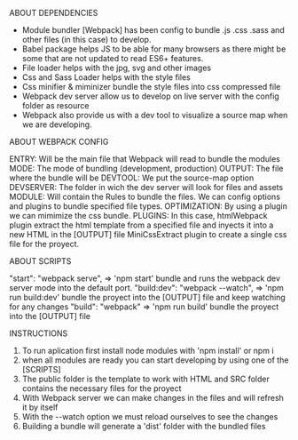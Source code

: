 ABOUT DEPENDENCIES

* Module bundler [Webpack] has been config to bundle .js .css .sass and other files (in this case) to develop.
* Babel package helps JS to be able for many browsers as there might be some that are not updated to read ES6+ features.
* File loader helps with the jpg, svg and other images
* Css and Sass Loader helps with the style files
* Css minifier & miminizer bundle the style files into css compressed file
* Webpack dev server allow us to develop on live server with the config folder as resource
* Webpack also provide us with a dev tool to visualize a source map when we are developing.

ABOUT WEBPACK CONFIG 

ENTRY: Will be the main file that Webpack will read to bundle the modules
MODE: The mode of bundling (development, production)
OUTPUT: The file where the bundle will be
DEVTOOL: We put the source-map option
DEVSERVER: The folder in wich the dev server will look for files and assets
MODULE: Will contain the Rules to bundle the files. We can config options and plugins to bundle specified file types.
OPTIMIZATION: By using a plugin we can mimimize the css bundle.
PLUGINS: In this case, htmlWebpack plugin extract the html template from a specified file and inyects it into a new HTML in the [OUTPUT] file
MiniCssExtract plugin to create a single css file for the proyect.

ABOUT SCRIPTS

"start": "webpack serve", 	=> 'npm start' bundle and runs the webpack dev server mode into the default port.
"build:dev": "webpack --watch", => 'npm run build:dev' bundle the proyect into the [OUTPUT] file and keep watching for any changes 
"build": "webpack"		=> 'npm run build' bundle the proyect into the [OUTPUT] file 

INSTRUCTIONS

1. To run aplication first install node modules with 'npm install' or npm i
2. when all modules are ready you can start developing by using one of the [SCRIPTS]
3. The public folder is the template to work with HTML and SRC folder contains the necessary files for the proyect
4. With Webpack server we can make changes in the files and will refresh it by itself
5. With the --watch option we must reload ourselves to see the changes
6. Building a bundle will generate a 'dist' folder with the bundled files



